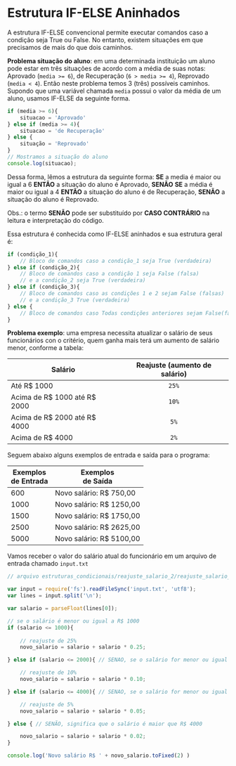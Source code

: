 <script src="../jquery-3.4.1.min.js"></script>
<script src="../jquery_preventDefault.js"></script>  

# Estrutura IF-ELSE Aninhados

A estrutura IF-ELSE convencional permite executar comandos caso a condição seja True ou False. No entanto, existem situações em que precisamos de mais do que dois caminhos.

**Problema situação do aluno**: em uma determinada instituição um aluno pode estar em três situações de acordo com a média de suas notas: Aprovado (`media >= 6`), de Recuperação (`6 > media >= 4`), Reprovado (`media < 4`). Então neste problema temos 3 (três) possíveis caminhos. Supondo que uma variável chamada `media` possui o valor da média de um aluno, usamos IF-ELSE da seguinte forma.

```javascript
if (media >= 6){
    situacao = 'Aprovado'
} else if (media >= 4){
    situacao = 'de Recuperação'    
} else {
    situação = 'Reprovado'
}
// Mostramos a situação do aluno
console.log(situacao);
```

Dessa forma, lêmos a estrutura da seguinte forma: **SE** a media é maior ou igual a 6 **ENTÃO** a situação do aluno é Aprovado, **SENÃO** **SE** a média é maior ou igual a 4 **ENTÃO** a situação do aluno é de Recuperação, **SENÃO** a situação do aluno é Reprovado. 

Obs.: o termo **SENÃO** pode ser substituído por **CASO CONTRÁRIO** na leitura e interpretação do código.

Essa estrutura é conhecida como IF-ELSE aninhados e sua estrutura geral é:

```javascript
if (condição_1){
    // Bloco de comandos caso a condição_1 seja True (verdadeira)
} else if (condição_2){
    // Bloco de comandos caso a condição 1 seja False (falsa)
    // e a condição_2 seja True (verdadeira)
} else if (condição_3){
    // Bloco de comandos caso as condições 1 e 2 sejam False (falsas)
    // e a condição_3 True (verdadeira)
} else {
    // Bloco de comandos caso Todas condições anteriores sejam False(falsas)
}
```

**Problema exemplo**: uma empresa necessita atualizar o salário de seus funcionários con o critério, quem ganha mais terá um aumento de salário menor, conforme a tabela:

| Salário  | Reajuste (aumento de salário)
| ------------- | :-------------: |
| Até R$ 1000 | `25%` 
| Acima de R$ 1000 até R$ 2000  | `10%`
| Acima de R$ 2000 até R$ 4000  | `5%`
| Acima de R$ 4000 | `2%`

Seguem abaixo alguns exemplos de entrada e saída para o programa:

| Exemplos<br>de Entrada  | Exemplos<br>de Saída
| ------------- | ------------- |
| 600 | Novo salário: R$ 750,00
| 1000 | Novo salário: R$ 1250,00
| 1500 | Novo salário: R$ 1750,00
| 2500 | Novo salário: R$ 2625,00
| 5000 | Novo salário: R$ 5100,00

Vamos receber o valor do salário atual do funcionário em um arquivo de entrada chamado `input.txt`

```javascript
// arquivo estruturas_condicionais/reajuste_salario_2/reajuste_salario_2.js

var input = require('fs').readFileSync('input.txt', 'utf8');
var lines = input.split('\n');

var salario = parseFloat(lines[0]);

// se o salário é menor ou igual a R$ 1000
if (salario <= 1000){
    
    // reajuste de 25%
    novo_salario = salario + salario * 0.25;

} else if (salario <= 2000){ // SENAO, se o salário for menor ou igual a R$ 2000

    // reajuste de 10%
    novo_salario = salario + salario * 0.10;

} else if (salario <= 4000){ // SENAO, se o salário for menor ou igual a R$ 4000

    // reajuste de 5%
    novo_salario = salario + salario * 0.05;

} else { // SENÃO, significa que o salário é maior que R$ 4000

    novo_salario = salario + salario * 0.02;
}

console.log('Novo salário R$ ' + novo_salario.toFixed(2) )
```